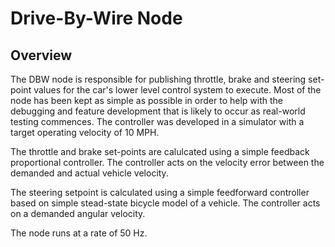 # Drive-By-Wire Node

## Overview

The DBW node is responsible for publishing throttle, brake and steering set-point values for the car's lower level control system to execute. Most of the node has been kept as simple as possible in order to help with the debugging and feature development that is likely to occur as real-world testing commences. The controller was developed in a simulator with a target operating velocity of 10 MPH.

The throttle and brake set-points are calulcated using a simple feedback proportional controller. The controller acts on the velocity error between the demanded and actual vehicle velocity.

The steering setpoint is calculated using a simple feedforward controller based on simple stead-state bicycle model of a vehicle. The controller acts on a demanded angular velocity.

The node runs at a rate of 50 Hz.